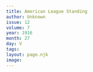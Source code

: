 ```yaml
---
title: American League Standing
author: Unknown
issue: 12
volume: 7
year: 1916
month: 27
day: V
tags:
layout: page.njk
image:
---
```

